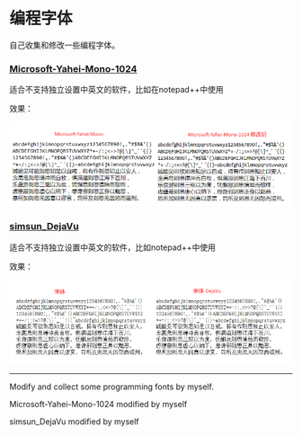 # 编程字体
自己收集和修改一些编程字体。



### [Microsoft-Yahei-Mono-1024](./Microsoft-Yahei-Mono-1024)

适合不支持独立设置中英文的软件，比如在notepad++中使用

效果：

![image-20240328181329144](./img/README.assets/image-20240328181329144.png)





### [simsun_DejaVu](./simsun_DejaVu)

适合不支持独立设置中英文的软件，比如notepad++中使用

效果：

![image-20240328181412087](./img/README.assets/image-20240328181412087.png)



---



Modify and collect some programming fonts by myself.

Microsoft-Yahei-Mono-1024 modified by myself

simsun_DejaVu modified by myself

